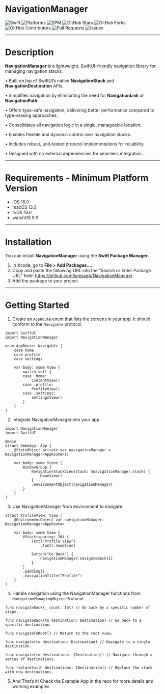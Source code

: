 # NavigationManager

![Swift](https://img.shields.io/badge/Swift-5.7-orange)  ![Platforms](https://img.shields.io/badge/platforms-iOS%20|%20macOS%20|%20tvOS%20|%20watchOS-blue)  ![SPM](https://img.shields.io/badge/Swift%20Package%20Manager-Compatible-green)  ![GitHub Stars](https://img.shields.io/github/stars/iamsagb/NavigationManager?style=social)  ![GitHub Forks](https://img.shields.io/github/forks/iamsagb/NavigationManager?style=social)  
![GitHub Contributors](https://img.shields.io/github/contributors/iamsagb/NavigationManager)  ![Pull Requests](https://img.shields.io/github/issues-pr/iamsagb/NavigationManager)  ![Issues](https://img.shields.io/github/issues/iamsagb/NavigationManager)  

---
# Description

**NavigationManager** is a lightweight, SwiftUI-friendly navigation library for managing navigation stacks.

•  Built on top of SwiftUI’s native **NavigationStack** and **NavigationDestination** APIs.

•  Simplifies navigation by eliminating the need for **NavigationLink** or **NavigationPath**.

•  Offers type-safe navigation, delivering better performance compared to type-erasing approaches.

•  Consolidates all navigation logic in a single, manageable location.

•  Enables flexible and dynamic control over navigation stacks.

•  Includes robust, unit-tested protocol implementations for reliability.

•  Designed with no external dependencies for seamless integration.

---

# Requirements - Minimum Platform Version

 - iOS  16.0 
 - macOS  13.0
 -  tvOS  16.0 
 - watchOS  9.0

---
# Installation

 
You can install **NavigationManager** using the **Swift Package Manager**.

1.  In Xcode, go to **File > Add Packages…**.
2.  Copy and paste the following URL into the “Search or Enter Package URL” field:
https://github.com/iamsagb/NavigationManager
3.  Add the package to your project.

---
# Getting Started

1. Create an `AppRoute` enum that lists the screens in your app. It should conform to the `Navigable` protocol: 


```
import SwiftUI
import NavigationManager

enum AppRoute: Navigable {
    case home
    case profile
    case settings

    var body: some View {
        switch self {
        case .home:
            ContentView()
        case .profile:
            ProfileView()
        case .settings:
            SettingsView()
        }
    }
}
```

2. Integrate NavigationManager into your app:
```
import NavigationManager
import SwiftUI

@main
struct DemoApp: App {
    @StateObject private var navigationManager = NavigationManager<AppRoute>()

    var body: some Scene {
        WindowGroup {
            NavigationStackView(stack: $navigationManager.stack) {
                HomeView()
            }
            .environmentObject(navigationManager)
        }
    }
}
```
3. Use NavigationManager from environment to navigate 
```
struct ProfileView: View {
    @EnvironmentObject var navigationManager: NavigationManager<AppRoute>

    var body: some View {
        VStack(spacing: 20) {
            Text("Profile View")
                .font(.headline)

            Button("Go Back") {
                navigationManager.navigateBack(1)
            }
        }
        .padding()
        .navigationTitle("Profile")
    }
}
```


4. Handle navigation using the NavigationManager functions from `NavigationManagingObject` Protocol

```
func navigateBack(_ count: Int) // Go back by a specific number of steps.

func navigateBack(to destination: Destination) // Go back to a specific destination.

func navigateToRoot() // Return to the root view.

func navigate(to destination: Destination) // Navigate to a single destination.

func navigate(to destinations: [Destination]) // Navigate through a series of destinations.

func replace(with destinations: [Destination]) // Replace the stack with new destinations.
```

5. And That’s it! Check the Example App in the repo for more details and working examples.
